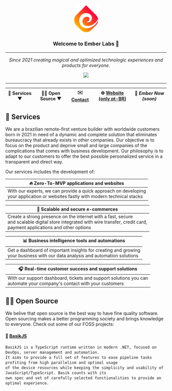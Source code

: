 <div align="center">
  <img src="/profile/assets/embericon.png" width="75">

  ### Welcome to Ember Labs 👋

  <hr>

  *Since 2021 creating magical and optimized technologic experiences and products for everyone.*

  <img height="30" src="https://skillicons.dev/icons?i=js,ts,cs,php,docker,nodejs,nestjs,aws,linux,windows,git,jest,mongodb,postgres,mysql,redis" />

  <hr>

  | 🧙 Services ▼ | 🙋‍♀️ Open Source ▼ | ✉️ [Contact](mailto:ceo@ember-labs.org) | 🌐 [Website (only pt-BR)](https://ember-labs.org/) | 🍿 *Ember Now (soon)* |
  | - | - | - | - | - |
</div>

## 🧙 Services

We are a brazilian remote-first venture builder with worldwide customers born in 2021 in need of a dynamic and complete solution that eliminates bureaucracy that already exists in other companies. Our objective is to focus on the product and deprive small and large companies of the complications that comes with business development. Our philosophy is to adapt to our customers to offer the best possible personalized service in a transparent and direct way.

Our services includes the development of:

| 🔥 Zero-To-MVP applications and websites |
| - |
| With our experts, we can provide a quick approach on developing <br> your application or websites fastly with modern technical stacks |

| 🛒 Scalable and secure e-commerces |
| - |
| Create a strong presence on the internet with a fast, secure <br> and scalable digital store integrated with wire transfer, credit card, <br> payment applications and other options |

| 📊 Business intelligence tools and automations |
| - |
| Get a dashboard of important insights for creating and growing <br> your business with our data analysis and automation solutions |

| 🎧 Real-time customer success and support solutions |
| - |
| With our support dashboard, tickets and support solutions you can <br> automate your company's contact with your customers |

## 🙋‍♀️ Open Source

We belive that open source is the best way to have fine quality software. Open sourcing makes a better programming society and brings knowledge to everyone. Check out some of our FOSS projects:

#### 🏹 [BasikJS](https://github.com/Ember-Labs-Core/BasikJS)

```
BasikJS is a TypeScript runtime written in modern .NET, focused on DevOps, server management and automation.
It aims to provide a full set of features to ease pipeline tasks profiting from high parallelism and optimal usage
of the device resources while keeping the simplicity and usability of JavaScript/TypeScript. Basik counts with its
own spec and set of carefully selected functionalities to provide an optimal experience.
```

